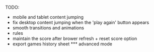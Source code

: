 TODO:
- mobile and tablet content jumping
- fix desktop content jumping when the 'play again' button appears
- smooth transitions and animations
- rules
- maintain the score after brower refresh + reset score option
- export games history sheet
*** advanced mode